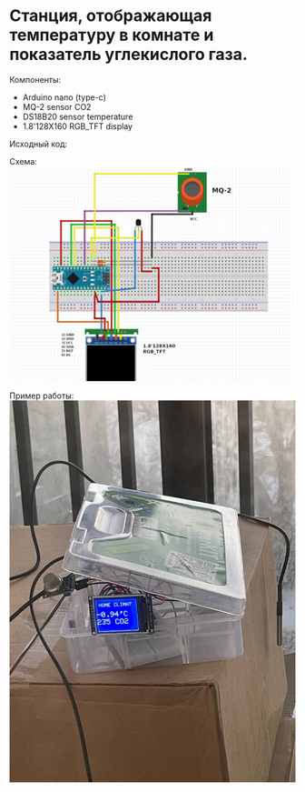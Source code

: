 # Станция, отображающая температуру в комнате и показатель углекислого газа.

Компоненты:
- Arduino nano (type-c)
- MQ-2 sensor CO2
- DS18B20 sensor temperature
- 1.8'128X160 RGB_TFT display 

Исходный код:

Схема:
![Cхема](./home_climate_scheme.png)

Пример работы:
![Пример](./example.jpg)

